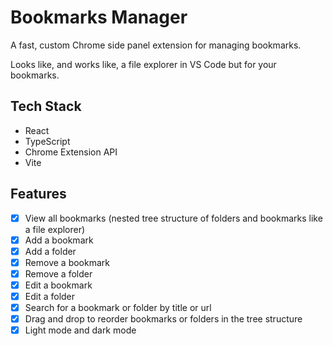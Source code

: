 # Bookmarks Manager

A fast, custom Chrome side panel extension for managing bookmarks.

Looks like, and works like, a file explorer in VS Code but for your bookmarks.

## Tech Stack
- React
- TypeScript
- Chrome Extension API
- Vite

## Features

- [x] View all bookmarks (nested tree structure of folders and bookmarks like a file explorer)
- [x] Add a bookmark
- [x] Add a folder
- [x] Remove a bookmark
- [x] Remove a folder
- [x] Edit a bookmark
- [x] Edit a folder
- [x] Search for a bookmark or folder by title or url
- [x] Drag and drop to reorder bookmarks or folders in the tree structure
- [x] Light mode and dark mode
